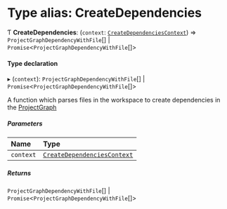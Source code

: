 # Type alias: CreateDependencies

Ƭ **CreateDependencies**: (`context`: [`CreateDependenciesContext`](../../devkit/documents/CreateDependenciesContext)) => `ProjectGraphDependencyWithFile`[] \| `Promise`<`ProjectGraphDependencyWithFile`[]\>

#### Type declaration

▸ (`context`): `ProjectGraphDependencyWithFile`[] \| `Promise`<`ProjectGraphDependencyWithFile`[]\>

A function which parses files in the workspace to create dependencies in the [ProjectGraph](../../devkit/documents/ProjectGraph)

##### Parameters

| Name      | Type                                                                            |
| :-------- | :------------------------------------------------------------------------------ |
| `context` | [`CreateDependenciesContext`](../../devkit/documents/CreateDependenciesContext) |

##### Returns

`ProjectGraphDependencyWithFile`[] \| `Promise`<`ProjectGraphDependencyWithFile`[]\>
